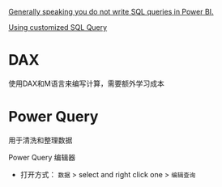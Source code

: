 

[Generally speaking you do not write SQL queries in Power BI.](https://community.fabric.microsoft.com/t5/Desktop/New-to-BI-Writing-SQL-queries-to-parse-data-I-am-obviously/td-p/41415)

[Using customized SQL Query](https://learn.microsoft.com/en-us/azure/databricks/partners/bi/power-bi#using-a-custom-sql-query)
# DAX
使用DAX和M语言来编写计算，需要额外学习成本

# Power Query
用于清洗和整理数据

Power Query 编辑器
- 打开方式： `数据` > select and right click one > `编辑查询`
